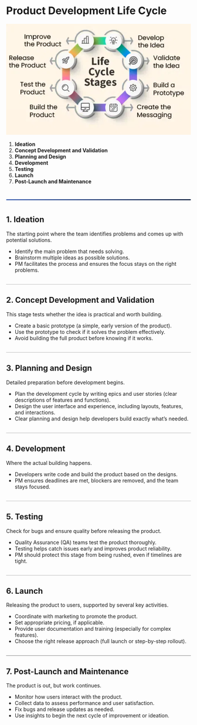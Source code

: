 <style>
  hr.section-break {
    border: none;
    height: 3px;
    background: linear-gradient(to right, #4b6cb7, #182848);
    margin: 40px 0;
    border-radius: 2px;
  }

  hr.topic-divider {
    border: none;
    height: 1.5px;
    background-color: #888;
    margin: 30px 0;
    opacity: 0.6;
  }

  hr.soft-line {
    border: none;
    height: 1px;
    background-color: #ccc;
    margin: 20px 0;
    opacity: 0.5;
  }
</style>

<h1>Product Development Life Cycle</h1>

![PDLC](Images/pdlc.png)

<ol>
  <li><strong>Ideation</strong></li>
  <li><strong>Concept Development and Validation</strong></li>
  <li><strong>Planning and Design</strong></li>
  <li><strong>Development</strong></li>
  <li><strong>Testing</strong></li>
  <li><strong>Launch</strong></li>
  <li><strong>Post-Launch and Maintenance</strong></li>
</ol>

<hr class="section-break" />

<h2>1. Ideation</h2>
<p>The starting point where the team identifies problems and comes up with potential solutions.</p>
<ul>
  <li>Identify the main problem that needs solving.</li>
  <li>Brainstorm multiple ideas as possible solutions.</li>
  <li>PM facilitates the process and ensures the focus stays on the right problems.</li>
</ul>

<hr class="topic-divider" />

<h2>2. Concept Development and Validation</h2>
<p>This stage tests whether the idea is practical and worth building.</p>
<ul>
  <li>Create a basic prototype (a simple, early version of the product).</li>
  <li>Use the prototype to check if it solves the problem effectively.</li>
  <li>Avoid building the full product before knowing if it works.</li>
</ul>

<hr class="topic-divider" />

<h2>3. Planning and Design</h2>
<p>Detailed preparation before development begins.</p>
<ul>
  <li>Plan the development cycle by writing epics and user stories (clear descriptions of features and functions).</li>
  <li>Design the user interface and experience, including layouts, features, and interactions.</li>
  <li>Clear planning and design help developers build exactly what’s needed.</li>
</ul>

<hr class="topic-divider" />

<h2>4. Development</h2>
<p>Where the actual building happens.</p>
<ul>
  <li>Developers write code and build the product based on the designs.</li>
  <li>PM ensures deadlines are met, blockers are removed, and the team stays focused.</li>
</ul>

<hr class="topic-divider" />

<h2>5. Testing</h2>
<p>Check for bugs and ensure quality before releasing the product.</p>
<ul>
  <li>Quality Assurance (QA) teams test the product thoroughly.</li>
  <li>Testing helps catch issues early and improves product reliability.</li>
  <li>PM should protect this stage from being rushed, even if timelines are tight.</li>
</ul>

<hr class="topic-divider" />

<h2>6. Launch</h2>
<p>Releasing the product to users, supported by several key activities.</p>
<ul>
  <li>Coordinate with marketing to promote the product.</li>
  <li>Set appropriate pricing, if applicable.</li>
  <li>Provide user documentation and training (especially for complex features).</li>
  <li>Choose the right release approach (full launch or step-by-step rollout).</li>
</ul>

<hr class="topic-divider" />

<h2>7. Post-Launch and Maintenance</h2>
<p>The product is out, but work continues.</p>
<ul>
  <li>Monitor how users interact with the product.</li>
  <li>Collect data to assess performance and user satisfaction.</li>
  <li>Fix bugs and release updates as needed.</li>
  <li>Use insights to begin the next cycle of improvement or ideation.</li>
</ul>
